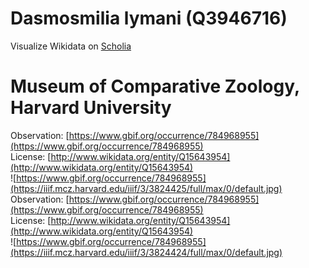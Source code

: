 
Dasmosmilia lymani (Q3946716)
=============================
  
Visualize Wikidata on [Scholia](https://scholia.toolforge.org/taxon/Q3946716)
# Museum of Comparative Zoology, Harvard University
  
Observation: [https://www.gbif.org/occurrence/784968955](https://www.gbif.org/occurrence/784968955)  
License: [http://www.wikidata.org/entity/Q15643954](http://www.wikidata.org/entity/Q15643954)  
![https://www.gbif.org/occurrence/784968955](https://iiif.mcz.harvard.edu/iiif/3/3824425/full/max/0/default.jpg)  
Observation: [https://www.gbif.org/occurrence/784968955](https://www.gbif.org/occurrence/784968955)  
License: [http://www.wikidata.org/entity/Q15643954](http://www.wikidata.org/entity/Q15643954)  
![https://www.gbif.org/occurrence/784968955](https://iiif.mcz.harvard.edu/iiif/3/3824424/full/max/0/default.jpg)